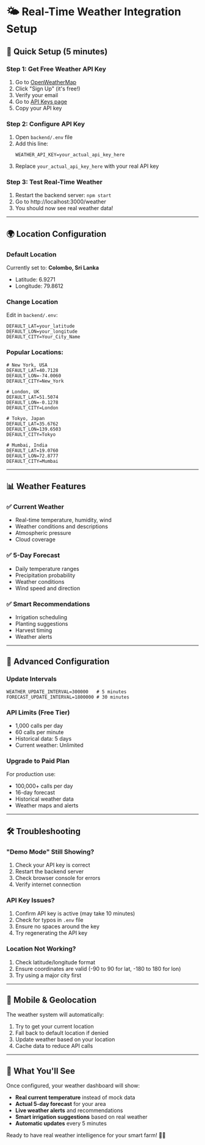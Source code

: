 # 🌤️ Real-Time Weather Integration Setup

## 🚀 Quick Setup (5 minutes)

### Step 1: Get Free Weather API Key
1. Go to [OpenWeatherMap](https://openweathermap.org/api)
2. Click "Sign Up" (it's free!)
3. Verify your email
4. Go to [API Keys page](https://home.openweathermap.org/api_keys)
5. Copy your API key

### Step 2: Configure API Key
1. Open `backend/.env` file
2. Add this line:
   ```
   WEATHER_API_KEY=your_actual_api_key_here
   ```
3. Replace `your_actual_api_key_here` with your real API key

### Step 3: Test Real-Time Weather
1. Restart the backend server: `npm start`
2. Go to http://localhost:3000/weather
3. You should now see real weather data!

---

## 🌍 Location Configuration

### Default Location
Currently set to: **Colombo, Sri Lanka**
- Latitude: 6.9271
- Longitude: 79.8612

### Change Location
Edit in `backend/.env`:
```env
DEFAULT_LAT=your_latitude
DEFAULT_LON=your_longitude
DEFAULT_CITY=Your_City_Name
```

### Popular Locations:
```env
# New York, USA
DEFAULT_LAT=40.7128
DEFAULT_LON=-74.0060
DEFAULT_CITY=New_York

# London, UK
DEFAULT_LAT=51.5074
DEFAULT_LON=-0.1278
DEFAULT_CITY=London

# Tokyo, Japan
DEFAULT_LAT=35.6762
DEFAULT_LON=139.6503
DEFAULT_CITY=Tokyo

# Mumbai, India
DEFAULT_LAT=19.0760
DEFAULT_LON=72.8777
DEFAULT_CITY=Mumbai
```

---

## 📊 Weather Features

### ✅ Current Weather
- Real-time temperature, humidity, wind
- Weather conditions and descriptions
- Atmospheric pressure
- Cloud coverage

### ✅ 5-Day Forecast
- Daily temperature ranges
- Precipitation probability
- Weather conditions
- Wind speed and direction

### ✅ Smart Recommendations
- Irrigation scheduling
- Planting suggestions
- Harvest timing
- Weather alerts

---

## 🔧 Advanced Configuration

### Update Intervals
```env
WEATHER_UPDATE_INTERVAL=300000   # 5 minutes
FORECAST_UPDATE_INTERVAL=1800000 # 30 minutes
```

### API Limits (Free Tier)
- 1,000 calls per day
- 60 calls per minute
- Historical data: 5 days
- Current weather: Unlimited

### Upgrade to Paid Plan
For production use:
- 100,000+ calls per day
- 16-day forecast
- Historical weather data
- Weather maps and alerts

---

## 🛠️ Troubleshooting

### "Demo Mode" Still Showing?
1. Check your API key is correct
2. Restart the backend server
3. Check browser console for errors
4. Verify internet connection

### API Key Issues?
1. Confirm API key is active (may take 10 minutes)
2. Check for typos in `.env` file
3. Ensure no spaces around the key
4. Try regenerating the API key

### Location Not Working?
1. Check latitude/longitude format
2. Ensure coordinates are valid (-90 to 90 for lat, -180 to 180 for lon)
3. Try using a major city first

---

## 📱 Mobile & Geolocation

The weather system will automatically:
1. Try to get your current location
2. Fall back to default location if denied
3. Update weather based on your location
4. Cache data to reduce API calls

---

## 🌟 What You'll See

Once configured, your weather dashboard will show:
- **Real current temperature** instead of mock data
- **Actual 5-day forecast** for your area
- **Live weather alerts** and recommendations
- **Smart irrigation suggestions** based on real weather
- **Automatic updates** every 5 minutes

Ready to have real weather intelligence for your smart farm! 🚜🌾
